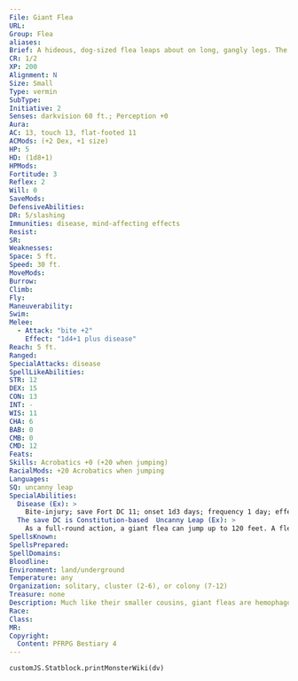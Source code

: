 ```yaml
---
File: Giant Flea
URL: 
Group: Flea
aliases: 
Brief: A hideous, dog-sized flea leaps about on long, gangly legs. The sharp, jagged edges of its jaws greedily clatter for blood.
CR: 1/2
XP: 200
Alignment: N
Size: Small
Type: vermin
SubType: 
Initiative: 2
Senses: darkvision 60 ft.; Perception +0
Aura: 
AC: 13, touch 13, flat-footed 11
ACMods: (+2 Dex, +1 size)
HP: 5
HD: (1d8+1)
HPMods: 
Fortitude: 3
Reflex: 2
Will: 0
SaveMods: 
DefensiveAbilities: 
DR: 5/slashing
Immunities: disease, mind-affecting effects
Resist: 
SR: 
Weaknesses: 
Space: 5 ft.
Speed: 30 ft.
MoveMods: 
Burrow: 
Climb: 
Fly: 
Maneuverability: 
Swim: 
Melee: 
  - Attack: "bite +2"
    Effect: "1d4+1 plus disease"
Reach: 5 ft.
Ranged: 
SpecialAttacks: disease
SpellLikeAbilities: 
STR: 12
DEX: 15
CON: 13
INT: -
WIS: 11
CHA: 6
BAB: 0
CMB: 0
CMD: 12
Feats: 
Skills: Acrobatics +0 (+20 when jumping)
RacialMods: +20 Acrobatics when jumping
Languages: 
SQ: uncanny leap
SpecialAbilities:
  Disease (Ex): >
    Bite-injury; save Fort DC 11; onset 1d3 days; frequency 1 day; effect 1 Con damage; cure 1 save.
  The save DC is Constitution-based  Uncanny Leap (Ex): >
    As a full-round action, a giant flea can jump up to 120 feet. A flea can treat this jump as a charge, as long as the leap is made in a straight line.
SpellsKnown: 
SpellsPrepared: 
SpellDomains: 
Bloodline: 
Environment: land/underground
Temperature: any
Organization: solitary, cluster (2-6), or colony (7-12)
Treasure: none
Description: Much like their smaller cousins, giant fleas are hemophagous insects that live in any kind of environment where they can feed upon blood. These creatures possess surprising agility and strength. Able to leap great distances, they flit about mindlessly, looking for easy prey. A giant flea can go for several months without feeding, but then gorges after such a fast. A witch can take a giant flea as a familiar. Like all vermin, a giant flea gains 1 point of Intelligence when it becomes a familiar. A giant flea familiar grants its master a +3 bonus on Fortitude saves against disease.
Race: 
Class: 
MR: 
Copyright:
  Content: PFRPG Bestiary 4
---
```

```dataviewjs
customJS.Statblock.printMonsterWiki(dv)
```
